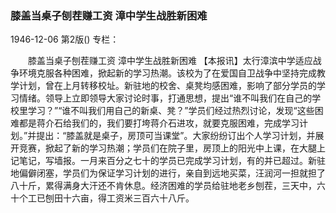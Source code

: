 ### 膝盖当桌子刨茬赚工资  漳中学生战胜新困难

1946-12-06
第2版()
专栏：

　　膝盖当桌子刨茬赚工资
    漳中学生战胜新困难
    【本报讯】太行漳滨中学适应战争环境克服各种困难，掀起新的学习热潮。该校为了在爱国自卫战争中坚持完成教学计划，曾在上月转移校址。新驻地的校舍、桌凳均感困难，影响了部分学员的学习情绪。领导上立即领导大家讨论时事，打通思想，提出“谁不叫我们在自己的学校里学习？”“谁不叫我们用自己的新桌、凳？”学员们经过热烈讨论，发现“这些困难都是蒋介石给我们的，我们要打垮蒋介石进攻，就要克服困难，完成学习计划。”并提出：“膝盖就是桌子，房顶可当课堂”。大家纷纷订出个人学习计划，并展开竞赛，掀起了新的学习热潮；学员们在院子里，房顶上的阳光中上课，在大腿上记笔记，写墙报。一月来百分之七十的学员已完成学习计划，有的并已超过。新驻地偏僻闭塞，学员们为保证学习计划的进行，亲自到远地买菜，汪润河一担就担了八十斤，累得满身大汗还不肯休息。经济困难的学员给驻地老乡刨茬，三天中，六十个工已刨田十六亩，得工资米三百六十八斤。
